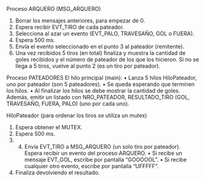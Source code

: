 

Proceso ARQUERO (MSG_ARQUERO)
1. Borrar los mensajes anteriores, para empezar de 0.
2. Espera recibir EVT_TIRO de cada pateador.
3. Selecciona al azar un evento (EVT_PALO, TRAVESAÑO, GOL o FUERA).
4. Espera 500 ms.
5. Envía el evento seleccionado en el punto 3 al pateador (remitente).
6. Una vez recibidos 5 tiros (en total) finaliza y muestra la cantidad de goles recibidos y el número de pateador de los que los hicieron. Si no se llega a 5 tiros, vuelve al punto 2 (es un tiro por pateador).

Proceso PATEADORES
El hilo principal (main):
• Lanza 5 hilos HiloPateador, uno por pateador (son 5 pateadores).
• Se queda esperando que terminen los hilos.
• Al finalizar los hilos se debe mostrar la cantidad de goles.
Además, emitir un listado con NRO_PATEADOR, RESULTADO_TIRO (GOL, TRAVESAÑO, FUERA, PALO) (uno por cada uno).


HiloPateador (para ordenar los tiros se utiliza un mutex)
1. Espera obtener el MUTEX.
2. Espera 500 ms.
3. 4. Envía EVT_TIRO a MSG_ARQUERO (un solo tiro por pateador).
Espera recibir un evento del proceso ARQUERO.
• Si recibe un mensaje EVT_GOL, escribe por pantalla “GOOOOOL”.
• Si recibe cualquier otro evento, escribe por pantalla “UFFFFF”.
5. Finaliza devolviendo el resultado.
